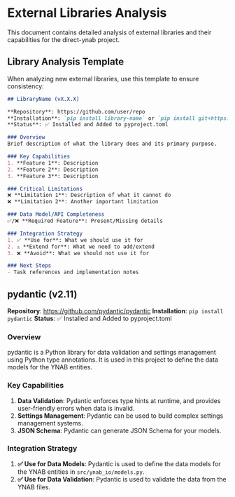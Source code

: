 # External Libraries Analysis

This document contains detailed analysis of external libraries and their capabilities for the direct-ynab project.

## Library Analysis Template

When analyzing new external libraries, use this template to ensure consistency:

```markdown
## LibraryName (vX.X.X)

**Repository**: https://github.com/user/repo
**Installation**: `pip install library-name` or `pip install git+https://...`
**Status**: ✅ Installed and Added to pyproject.toml

### Overview
Brief description of what the library does and its primary purpose.

### Key Capabilities
1. **Feature 1**: Description
2. **Feature 2**: Description
3. **Feature 3**: Description

### Critical Limitations
❌ **Limitation 1**: Description of what it cannot do
❌ **Limitation 2**: Another important limitation

### Data Model/API Completeness
✅/❌ **Required Feature**: Present/Missing details

### Integration Strategy
1. ✅ **Use for**: What we should use it for
2. ⚠️ **Extend for**: What we need to add/extend
3. ❌ **Avoid**: What we should not use it for

### Next Steps
- Task references and implementation notes
```

## pydantic (v2.11)

**Repository**: https://github.com/pydantic/pydantic
**Installation**: `pip install pydantic`
**Status**: ✅ Installed and Added to pyproject.toml

### Overview

pydantic is a Python library for data validation and settings management using Python type annotations. It is used in this project to define the data models for the YNAB entities.

### Key Capabilities

1. **Data Validation**: Pydantic enforces type hints at runtime, and provides user-friendly errors when data is invalid.
2. **Settings Management**: Pydantic can be used to build complex settings management systems.
3. **JSON Schema**: Pydantic can generate JSON Schema for your models.

### Integration Strategy

1. **✅ Use for Data Models**: Pydantic is used to define the data models for the YNAB entities in `src/ynab_io/models.py`.
2. **✅ Use for Data Validation**: Pydantic is used to validate the data from the YNAB files.
